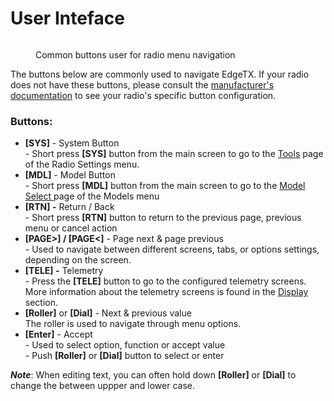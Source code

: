 # User Inteface

<figure><img src="../.gitbook/assets/bwUserinterface.png" alt=""><figcaption><p>Common buttons user for radio menu navigation </p></figcaption></figure>

The buttons below are commonly used to navigate EdgeTX. If your radio does not have these buttons, please consult the [manufacturer's documentation](https://drive.google.com/drive/folders/1HPqNbVZT9yzQsHoVKRPTM1YFeBXevYS9?usp=sharing) to see your radio's specific button configuration.

### **Buttons:**

* **\[SYS]** - System Button\
  \- Short press **\[SYS]** button from the main screen to go to the [Tools](radio-settings/) page of the Radio Settings menu.
* **\[MDL]** - Model Button\
  \- Short press **\[MDL]** button from the main screen to go to the [Model Select ](model-select/)page of the Models menu
* **\[RTN] -** Return / Back \
  \- Short press **\[RTN]** button to return to the previous page, previous menu or cancel action
* **\[PAGE>] / \[PAGE<]** - Page next & page previous\
  \- Used to navigate between different screens, tabs, or options settings, depending on the screen.
* **\[TELE] -** Telemetry \
  \- Press the **\[TELE]** button to go to the configured telemetry screens. More information about the telemetry screens is found in the [Display ](model-select/display.md)section.
* **\[Roller]** or **\[Dial]** - Next & previous value\
  The roller is used to navigate through menu options. &#x20;
* **\[Enter]** - Accept \
  \- Used to select option, function or accept value\
  \- Push **\[Roller]** or **\[Dial]** button to select or enter

_**Note**_: When editing text, you can often hold down **\[Roller]** or **\[Dial]** to change the between uppper and lower case.

